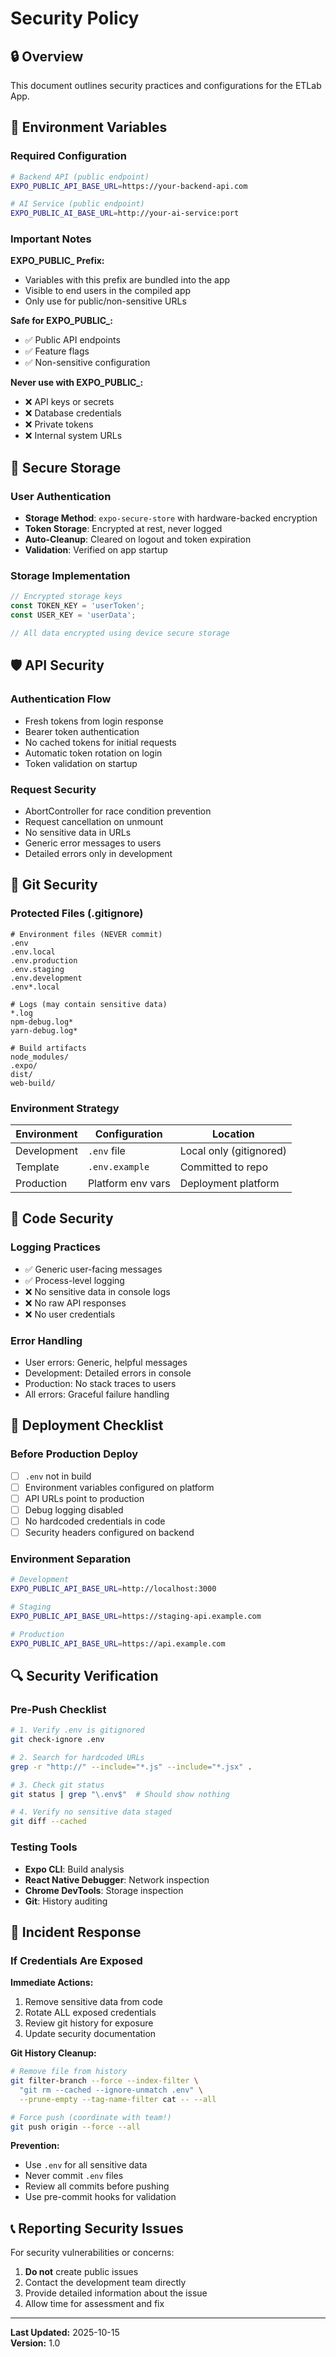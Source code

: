 # Security Policy

## 🔒 Overview

This document outlines security practices and configurations for the ETLab App.

## 🔐 Environment Variables

### Required Configuration

```bash
# Backend API (public endpoint)
EXPO_PUBLIC_API_BASE_URL=https://your-backend-api.com

# AI Service (public endpoint)
EXPO_PUBLIC_AI_BASE_URL=http://your-ai-service:port
```

### Important Notes

**EXPO_PUBLIC_ Prefix:**
- Variables with this prefix are bundled into the app
- Visible to end users in the compiled app
- Only use for public/non-sensitive URLs

**Safe for EXPO_PUBLIC_:**
- ✅ Public API endpoints
- ✅ Feature flags
- ✅ Non-sensitive configuration

**Never use with EXPO_PUBLIC_:**
- ❌ API keys or secrets
- ❌ Database credentials
- ❌ Private tokens
- ❌ Internal system URLs

## 🔑 Secure Storage

### User Authentication
- **Storage Method**: `expo-secure-store` with hardware-backed encryption
- **Token Storage**: Encrypted at rest, never logged
- **Auto-Cleanup**: Cleared on logout and token expiration
- **Validation**: Verified on app startup

### Storage Implementation
```javascript
// Encrypted storage keys
const TOKEN_KEY = 'userToken';
const USER_KEY = 'userData';

// All data encrypted using device secure storage
```

## 🛡️ API Security

### Authentication Flow
- Fresh tokens from login response
- Bearer token authentication
- No cached tokens for initial requests
- Automatic token rotation on login
- Token validation on startup

### Request Security
- AbortController for race condition prevention
- Request cancellation on unmount
- No sensitive data in URLs
- Generic error messages to users
- Detailed errors only in development

## 📁 Git Security

### Protected Files (.gitignore)

```gitignore
# Environment files (NEVER commit)
.env
.env.local
.env.production
.env.staging
.env.development
.env*.local

# Logs (may contain sensitive data)
*.log
npm-debug.log*
yarn-debug.log*

# Build artifacts
node_modules/
.expo/
dist/
web-build/
```

### Environment Strategy
| Environment | Configuration | Location |
|-------------|---------------|----------|
| Development | `.env` file | Local only (gitignored) |
| Template | `.env.example` | Committed to repo |
| Production | Platform env vars | Deployment platform |

## 📝 Code Security

### Logging Practices
- ✅ Generic user-facing messages
- ✅ Process-level logging
- ❌ No sensitive data in console logs
- ❌ No raw API responses
- ❌ No user credentials

### Error Handling
- User errors: Generic, helpful messages
- Development: Detailed errors in console
- Production: No stack traces to users
- All errors: Graceful failure handling

## 🚀 Deployment Checklist

### Before Production Deploy
- [ ] `.env` not in build
- [ ] Environment variables configured on platform
- [ ] API URLs point to production
- [ ] Debug logging disabled
- [ ] No hardcoded credentials in code
- [ ] Security headers configured on backend

### Environment Separation
```bash
# Development
EXPO_PUBLIC_API_BASE_URL=http://localhost:3000

# Staging
EXPO_PUBLIC_API_BASE_URL=https://staging-api.example.com

# Production
EXPO_PUBLIC_API_BASE_URL=https://api.example.com
```

## 🔍 Security Verification

### Pre-Push Checklist
```bash
# 1. Verify .env is gitignored
git check-ignore .env

# 2. Search for hardcoded URLs
grep -r "http://" --include="*.js" --include="*.jsx" .

# 3. Check git status
git status | grep "\.env$"  # Should show nothing

# 4. Verify no sensitive data staged
git diff --cached
```

### Testing Tools
- **Expo CLI**: Build analysis
- **React Native Debugger**: Network inspection
- **Chrome DevTools**: Storage inspection
- **Git**: History auditing

## 🚨 Incident Response

### If Credentials Are Exposed

**Immediate Actions:**
1. Remove sensitive data from code
2. Rotate ALL exposed credentials
3. Review git history for exposure
4. Update security documentation

**Git History Cleanup:**
```bash
# Remove file from history
git filter-branch --force --index-filter \
  "git rm --cached --ignore-unmatch .env" \
  --prune-empty --tag-name-filter cat -- --all

# Force push (coordinate with team!)
git push origin --force --all
```

**Prevention:**
- Use `.env` for all sensitive data
- Never commit `.env` files
- Review all commits before pushing
- Use pre-commit hooks for validation

## 📞 Reporting Security Issues

For security vulnerabilities or concerns:
1. **Do not** create public issues
2. Contact the development team directly
3. Provide detailed information about the issue
4. Allow time for assessment and fix

---

**Last Updated:** 2025-10-15  
**Version:** 1.0